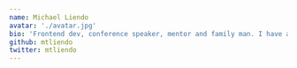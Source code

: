 ```yaml
---
name: Michael Liendo 
avatar: './avatar.jpg'
bio: 'Frontend dev, conference speaker, mentor and family man. I have a passion for supporting communities, embrassing diversity and eating tacos.'
github: mtliendo
twitter: mtliendo
---
```

